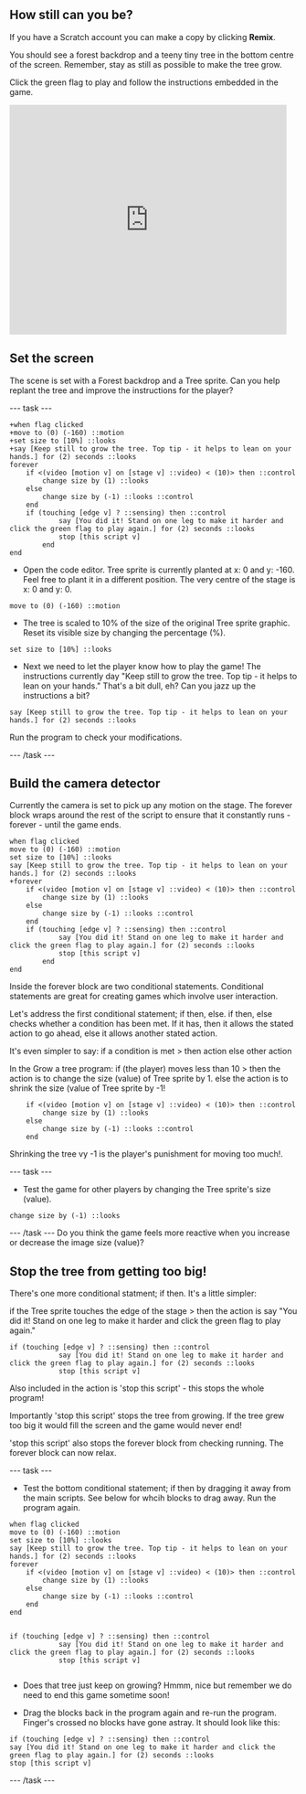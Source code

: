 ## How still can you be?

If you have a Scratch account you can make a copy by clicking **Remix**.

You should see a forest backdrop and a teeny tiny tree in the bottom centre of the screen. Remember, stay as still as possible to make the tree grow.

Click the green flag to play and follow the instructions embedded in the game.

<div>
<iframe src="https://scratch.mit.edu/projects/396479175/embed" allowtransparency="true" width="485" height="402" frameborder="0" scrolling="no" allowfullscreen></iframe>
</div>

## Set the screen

The scene is set with a Forest backdrop and a Tree sprite. Can you help replant the tree and improve the instructions for the player?

--- task ---

```blocks3
+when flag clicked
+move to (0) (-160) ::motion
+set size to [10%] ::looks
+say [Keep still to grow the tree. Top tip - it helps to lean on your hands.] for (2) seconds ::looks
forever
	if <(video [motion v] on [stage v] ::video) < (10)> then ::control 
		change size by (1) ::looks
	else 
		change size by (-1) ::looks ::control
	end
	if (touching [edge v] ? ::sensing) then ::control
			say [You did it! Stand on one leg to make it harder and click the green flag to play again.] for (2) seconds ::looks
			stop [this script v]
		end
end
```
+ Open the code editor. Tree sprite is currently planted at x: 0 and y: -160. Feel free to plant it in a different position. The very centre of the stage is x: 0 and y: 0.
```blocks3
move to (0) (-160) ::motion
```
+ The tree is scaled to 10% of the size of the original Tree sprite graphic. Reset its visible size by changing the percentage (%).
```blocks3
set size to [10%] ::looks
```
+ Next we need to let the player know how to play the game! The instructions currently day "Keep still to grow the tree. Top tip - it helps to lean on your hands." That's a bit dull, eh? Can you jazz up the instructions a bit?

```blocks3
say [Keep still to grow the tree. Top tip - it helps to lean on your hands.] for (2) seconds ::looks
```
Run the program to check your modifications.

--- /task ---

## Build the camera detector
Currently the camera is set to pick up any motion on the stage. The forever block wraps around the rest of the script to ensure that it constantly runs - forever - until the game ends.

```blocks3
when flag clicked
move to (0) (-160) ::motion
set size to [10%] ::looks
say [Keep still to grow the tree. Top tip - it helps to lean on your hands.] for (2) seconds ::looks
+forever
	if <(video [motion v] on [stage v] ::video) < (10)> then ::control 
		change size by (1) ::looks
	else 
		change size by (-1) ::looks ::control
	end
	if (touching [edge v] ? ::sensing) then ::control
			say [You did it! Stand on one leg to make it harder and click the green flag to play again.] for (2) seconds ::looks
			stop [this script v]
		end
end

```
Inside the forever block are two conditional statements. Conditional statements are great for creating games which involve user interaction.

Let's address the first conditional statement; if then, else.
if then, else checks whether a condition has been met. If it has, then it allows the stated action to go ahead, else it allows another stated action. 

It's even simpler to say:
if a condition is met > then action
else other action

In the Grow a tree program:
if (the player) moves less than 10 > then the action is to change the size (value) of Tree sprite by 1.
else the action is to shrink the size (value of Tree sprite by -1! 

```blocks3
	if <(video [motion v] on [stage v] ::video) < (10)> then ::control 
		change size by (1) ::looks
	else 
		change size by (-1) ::looks ::control
	end
```
Shrinking the tree vy -1 is the player's punishment for moving too much!.

--- task ---
+ Test the game for other players by changing the Tree sprite's size (value).
```blocks3
change size by (-1) ::looks
```
--- /task ---
Do you think the game feels more reactive when you increase or decrease the image size (value)?

## Stop the tree from getting too big!
There's one more conditional statment; if then. It's a little simpler:

if the Tree sprite touches the edge of the stage > then the action is say "You did it! Stand on one leg to make it harder and click the green flag to play again." 
```blocks3
if (touching [edge v] ? ::sensing) then ::control
			say [You did it! Stand on one leg to make it harder and click the green flag to play again.] for (2) seconds ::looks
			stop [this script v]
```
Also included in the action is 'stop this script' - this stops the whole program!

Importantly 'stop this script' stops the tree from growing. If the tree grew too big it would fill the screen and the game would never end!

'stop this script' also stops the forever block from checking running. The forever block can now relax.

--- task ---
+ Test the bottom conditional statement; if then by dragging it away from the main scripts. See below for whcih blocks to drag away. Run the program again.
```blocks3
when flag clicked
move to (0) (-160) ::motion
set size to [10%] ::looks
say [Keep still to grow the tree. Top tip - it helps to lean on your hands.] for (2) seconds ::looks
forever
	if <(video [motion v] on [stage v] ::video) < (10)> then ::control 
		change size by (1) ::looks
	else 
		change size by (-1) ::looks ::control
	end
end


if (touching [edge v] ? ::sensing) then ::control
			say [You did it! Stand on one leg to make it harder and click the green flag to play again.] for (2) seconds ::looks
			stop [this script v]
      
 ```
+ Does that tree just keep on growing? Hmmm, nice but remember we do need to end this game sometime soon!

+ Drag the blocks back in the program again and re-run the program. Finger's crossed no blocks have gone astray. It should look like this:
```blocks3
if (touching [edge v] ? ::sensing) then ::control
say [You did it! Stand on one leg to make it harder and click the green flag to play again.] for (2) seconds ::looks
stop [this script v]
```
--- /task ---
